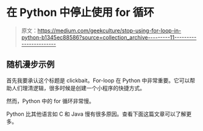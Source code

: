 # 在 Python 中停止使用 for 循环

> 原文：<https://medium.com/geekculture/stop-using-for-loop-in-python-b1345ec88586?source=collection_archive---------11----------------------->

## 随机漫步示例

首先我要承认这个标题是 clickbait。For-loop 在 Python 中非常重要。它可以帮助人们理清逻辑，很多时候是创建一个小程序的快捷方式。

然而，Python 中的 for 循环非常慢。

Python 比其他语言如 C 和 Java 慢有很多原因。查看下面这篇文章可以了解更多。